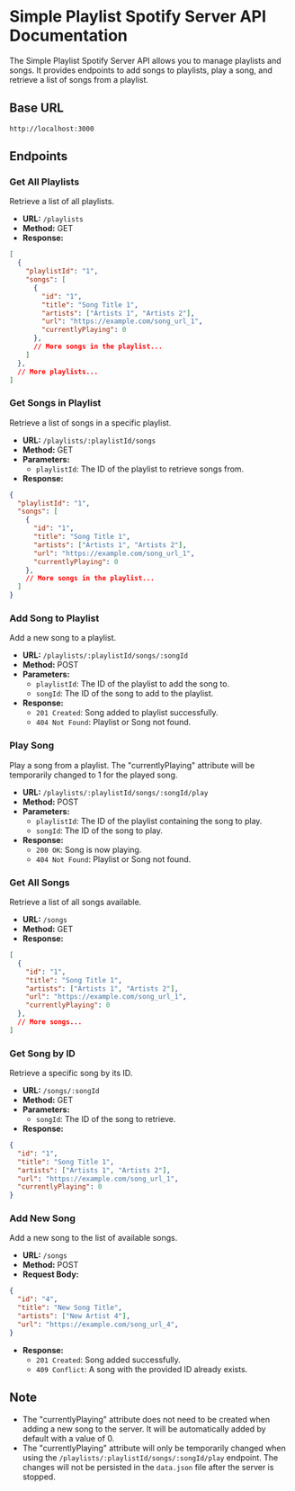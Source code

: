 # Simple Playlist Spotify Server API Documentation

The Simple Playlist Spotify Server API allows you to manage playlists and songs. It provides endpoints to add songs to playlists, play a song, and retrieve a list of songs from a playlist.

## Base URL

```
http://localhost:3000
```

## Endpoints

### Get All Playlists

Retrieve a list of all playlists.

- **URL:** `/playlists`
- **Method:** GET
- **Response:**

```json
[
  {
    "playlistId": "1",
    "songs": [
      {
        "id": "1",
        "title": "Song Title 1",
        "artists": ["Artists 1", "Artists 2"],
        "url": "https://example.com/song_url_1",
        "currentlyPlaying": 0
      },
      // More songs in the playlist...
    ]
  },
  // More playlists...
]
```

### Get Songs in Playlist

Retrieve a list of songs in a specific playlist.

- **URL:** `/playlists/:playlistId/songs`
- **Method:** GET
- **Parameters:**
  - `playlistId`: The ID of the playlist to retrieve songs from.
- **Response:**

```json
{
  "playlistId": "1",
  "songs": [
    {
      "id": "1",
      "title": "Song Title 1",
      "artists": ["Artists 1", "Artists 2"],
      "url": "https://example.com/song_url_1",
      "currentlyPlaying": 0
    },
    // More songs in the playlist...
  ]
}
```

### Add Song to Playlist

Add a new song to a playlist.

- **URL:** `/playlists/:playlistId/songs/:songId`
- **Method:** POST
- **Parameters:**
  - `playlistId`: The ID of the playlist to add the song to.
  - `songId`: The ID of the song to add to the playlist.
- **Response:**
  - `201 Created`: Song added to playlist successfully.
  - `404 Not Found`: Playlist or Song not found.

### Play Song

Play a song from a playlist. The "currentlyPlaying" attribute will be temporarily changed to 1 for the played song.

- **URL:** `/playlists/:playlistId/songs/:songId/play`
- **Method:** POST
- **Parameters:**
  - `playlistId`: The ID of the playlist containing the song to play.
  - `songId`: The ID of the song to play.
- **Response:**
  - `200 OK`: Song is now playing.
  - `404 Not Found`: Playlist or Song not found.

### Get All Songs

Retrieve a list of all songs available.

- **URL:** `/songs`
- **Method:** GET
- **Response:**

```json
[
  {
    "id": "1",
    "title": "Song Title 1",
    "artists": ["Artists 1", "Artists 2"],
    "url": "https://example.com/song_url_1",
    "currentlyPlaying": 0
  },
  // More songs...
]
```

### Get Song by ID

Retrieve a specific song by its ID.

- **URL:** `/songs/:songId`
- **Method:** GET
- **Parameters:**
  - `songId`: The ID of the song to retrieve.
- **Response:**

```json
{
  "id": "1",
  "title": "Song Title 1",
  "artists": ["Artists 1", "Artists 2"],
  "url": "https://example.com/song_url_1",
  "currentlyPlaying": 0
}
```

### Add New Song

Add a new song to the list of available songs.

- **URL:** `/songs`
- **Method:** POST
- **Request Body:**

```json
{
  "id": "4",
  "title": "New Song Title",
  "artists": ["New Artist 4"],
  "url": "https://example.com/song_url_4",
}
```

- **Response:**
  - `201 Created`: Song added successfully.
  - `409 Conflict`: A song with the provided ID already exists.

## Note

- The "currentlyPlaying" attribute does not need to be created when adding a new song to the server. It will be automatically added by default with a value of 0.
- The "currentlyPlaying" attribute will only be temporarily changed when using the `/playlists/:playlistId/songs/:songId/play` endpoint. The changes will not be persisted in the `data.json` file after the server is stopped.